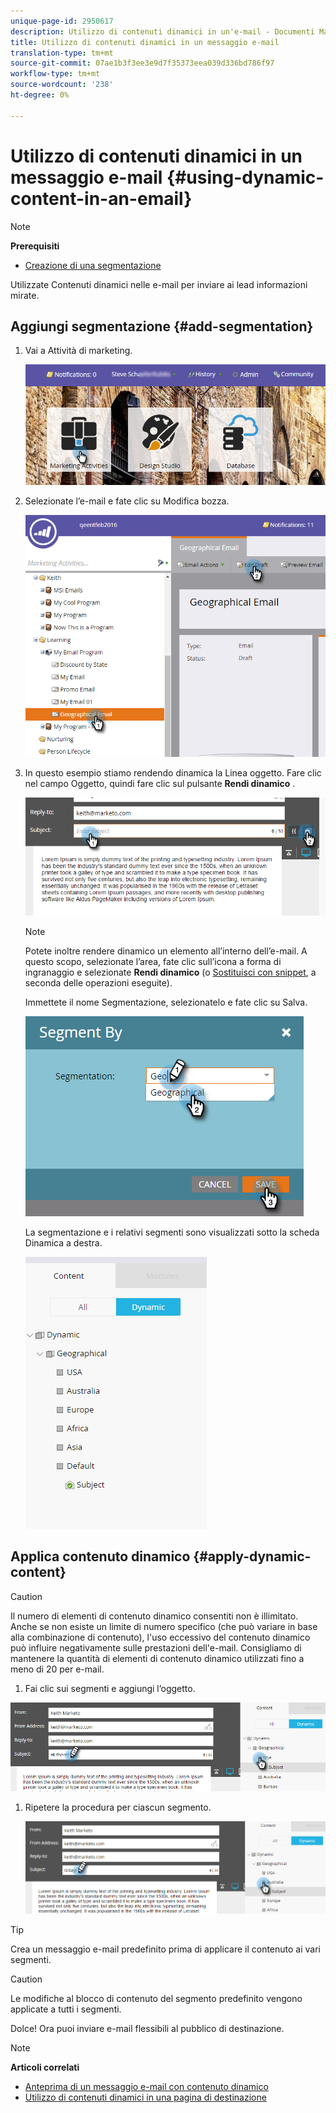 ```yaml
---
unique-page-id: 2950617
description: Utilizzo di contenuti dinamici in un'e-mail - Documenti Marketo - Documentazione prodotto
title: Utilizzo di contenuti dinamici in un messaggio e-mail
translation-type: tm+mt
source-git-commit: 07ae1b3f3ee3e9d7f35373eea039d336bd786f97
workflow-type: tm+mt
source-wordcount: '238'
ht-degree: 0%

---
```



# Utilizzo di contenuti dinamici in un messaggio e-mail {#using-dynamic-content-in-an-email}

>[!NOTE]
>
>**Prerequisiti**
>
>* [Creazione di una segmentazione](../../../../product-docs/personalization/segmentation-and-snippets/segmentation/create-a-segmentation.md)

>



Utilizzate Contenuti dinamici nelle e-mail per inviare ai lead informazioni mirate.

## Aggiungi segmentazione {#add-segmentation}

1. Vai a Attività di marketing.

   ![](assets/login-marketing-activities.png)

1. Selezionate l’e-mail e fate clic su Modifica bozza.

   ![](assets/1.2.png)

1. In questo esempio stiamo rendendo dinamica la Linea oggetto. Fare clic nel campo Oggetto, quindi fare clic sul pulsante **Rendi dinamico** .

   ![](assets/1.3.png)

   >[!NOTE]
   >
   >Potete inoltre rendere dinamico un elemento all’interno dell’e-mail. A questo scopo, selezionate l’area, fate clic sull’icona a forma di ingranaggio e selezionate **Rendi dinamico** (o [Sostituisci con snippet](../../../../product-docs/personalization/segmentation-and-snippets/snippets/create-a-snippet.md), a seconda delle operazioni eseguite).

   Immettete il nome Segmentazione, selezionatelo e fate clic su Salva.

   ![](assets/1.4.png)

   La segmentazione e i relativi segmenti sono visualizzati sotto la scheda Dinamica a destra.

   ![](assets/1.5.png)

## Applica contenuto dinamico {#apply-dynamic-content}

>[!CAUTION]
>
>Il numero di elementi di contenuto dinamico consentiti non è illimitato. Anche se non esiste un limite di numero specifico (che può variare in base alla combinazione di contenuto), l&#39;uso eccessivo del contenuto dinamico può influire negativamente sulle prestazioni dell&#39;e-mail. Consigliamo di mantenere la quantità di elementi di contenuto dinamico utilizzati fino a meno di 20 per e-mail.

1. Fai clic sui segmenti e aggiungi l’oggetto.

![](assets/2.1.png)

1. Ripetere la procedura per ciascun segmento.

   ![](assets/2.2.png)

>[!TIP]
>
>Crea un messaggio e-mail predefinito prima di applicare il contenuto ai vari segmenti.

>[!CAUTION]
>
>Le modifiche al blocco di contenuto del segmento predefinito vengono applicate a tutti i segmenti.

Dolce! Ora puoi inviare e-mail flessibili al pubblico di destinazione.

>[!NOTE]
>
>**Articoli correlati**
>
>* [Anteprima di un messaggio e-mail con contenuto dinamico](preview-an-email-with-dynamic-content.md)
>* [Utilizzo di contenuti dinamici in una pagina di destinazione](../../../../product-docs/demand-generation/landing-pages/free-form-landing-pages/use-dynamic-content-in-a-free-form-landing-page.md)

>



